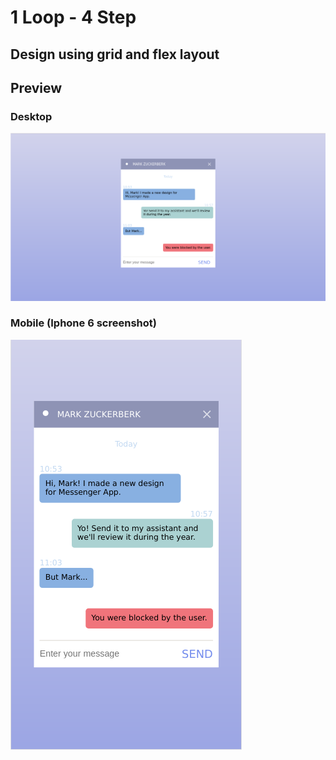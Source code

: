 # 1 Loop - 4 Step

## Design using grid and flex layout

## Preview

### Desktop

![Desktop](src/img/desktop.png)

### Mobile (Iphone 6 screenshot)

![Mobile](src/img/mobile.png)